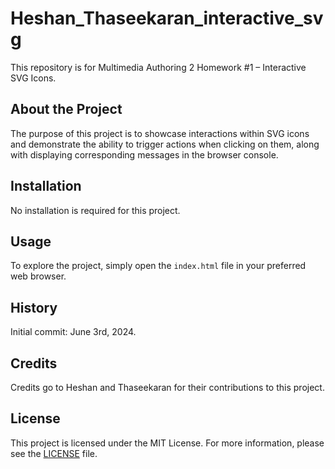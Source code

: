 # Heshan_Thaseekaran_interactive_svg

This repository is for Multimedia Authoring 2 Homework #1 – Interactive SVG Icons.

## About the Project

The purpose of this project is to showcase interactions within SVG icons and demonstrate the ability to trigger actions when clicking on them, along with displaying corresponding messages in the browser console.

## Installation

No installation is required for this project.

## Usage

To explore the project, simply open the `index.html` file in your preferred web browser.



## History

Initial commit: June 3rd, 2024.

## Credits

Credits go to Heshan and Thaseekaran for their contributions to this project.

## License

This project is licensed under the MIT License. For more information, please see the [LICENSE](LICENSE) file.
